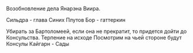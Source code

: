 Возобновление дела Янарэна Виира. 

Сильдра - глава Синих Плутов
Бор - гаттеркин

Убирать за Бартоломеей, если она не прекратит, то придется дойти до Консульства. Терпение на исходе
Посмотрим на чьей стороне будут Консулы
Кайгарн - Сады